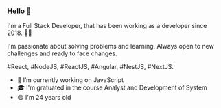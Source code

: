 ### Hello 👋

I'm a Full Stack Developer, that has been working as a developer since 2018. 👨‍💻

I'm passionate about solving problems and learning. Always open to new challenges and ready to face changes.

#React, #NodeJS, #ReactJS, #Angular, #NestJS, #NextJS.

- 🔭 I’m currently working on JavaScript
- 🎓 I'm gratuated in the course Analyst and Development of System
- 😄 I'm 24 years old 

<!--
**iurylemos/iurylemos** is a ✨ _special_ ✨ repository because its `README.md` (this file) appears on your GitHub profile.

Here are some ideas to get you started:

- 🔭 I’m currently working on ...
- 🌱 I’m currently learning ...
- 👯 I’m looking to collaborate on ...
- 🤔 I’m looking for help with ...
- 💬 Ask me about ...
- 📫 How to reach me: ...
- 😄 Pronouns: ...
- ⚡ Fun fact: ...
-->
